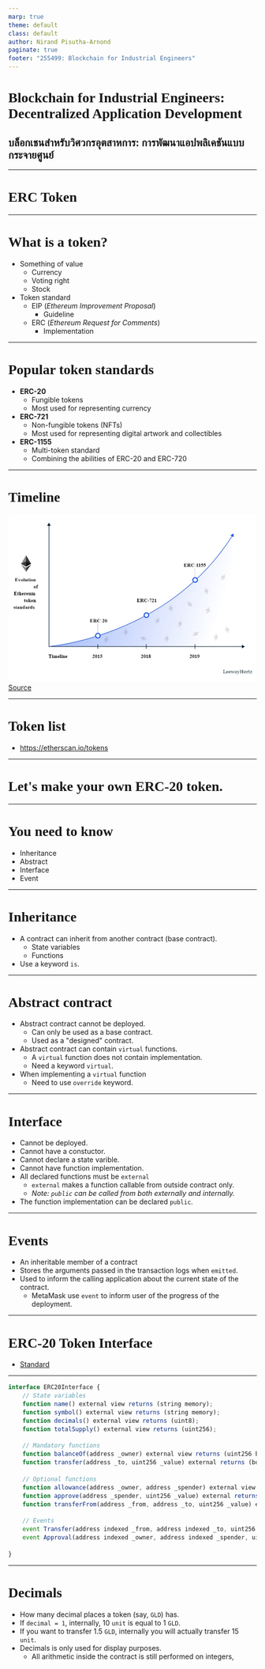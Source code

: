 ```yaml
---
marp: true
theme: default
class: default
author: Nirand Pisutha-Arnond
paginate: true
footer: "255499: Blockchain for Industrial Engineers"
---
```


<style>
@import url('https://fonts.googleapis.com/css2?family=Prompt:ital,wght@0,100;0,300;0,400;0,700;1,100;1,300;1,400;1,700&display=swap');

    :root {
    font-family: Prompt;
    --hl-color: #D57E7E;
}
h1 {
  font-family: Prompt
}
</style>

# Blockchain for Industrial Engineers: Decentralized Application Development

## บล็อกเชนสำหรับวิศวกรอุตสาหการ: การพัฒนาแอปพลิเคชันแบบกระจายศูนย์

---

# ERC Token

---

# What is a token?

- Something of value
  - Currency
  - Voting right
  - Stock
- Token standard
  - EIP (_Ethereum Improvement Proposal_)
    - Guideline
  - ERC (_Ethereum Request for Comments_)
    - Implementation

---

# Popular token standards

- **ERC-20**
  - Fungible tokens
  - Most used for representing currency
- **ERC-721**
  - Non-fungible tokens (NFTs)
  - Most used for representing digital artwork and collectibles
- **ERC-1155**
  - Multi-token standard
  - Combining the abilities of ERC-20 and ERC-720

---

# Timeline

![width:700px](./img/token_timeline.jpg)
[Source](https://www.leewayhertz.com/erc-20-vs-erc-721-vs-erc-1155/)

---

# Token list

- https://etherscan.io/tokens

---

# Let's make your own ERC-20 token.

---

# You need to know

- Inheritance
- Abstract
- Interface
- Event

---

# Inheritance

- A contract can inherit from another contract (base contract).
  - State variables
  - Functions
- Use a keyword `is`.

---

# Abstract contract

- Abstract contract cannot be deployed.
  - Can only be used as a base contract.
  - Used as a "designed" contract.
- Abstract contract can contain `virtual` functions.
  - A `virtual` function does not contain implementation.
  - Need a keyword `virtual`.
- When implementing a `virtual` function
  - Need to use `override` keyword.

---

# Interface

- Cannot be deployed.
- Cannot have a constuctor.
- Cannot declare a state varible.
- Cannot have function implementation.
- All declared functions must be `external`
  - `external` makes a function callable from outside contract only.
  - _Note: `public` can be called from both externally and internally._
- The function implementation can be declared `public`.

---

# Events

- An inheritable member of a contract
- Stores the arguments passed in the transaction logs when `emitted`.
- Used to inform the calling application about the current state of the contract.
  - MetaMask use `event` to inform user of the progress of the deployment.

---

# ERC-20 Token Interface

- [Standard](https://ethereum.org/en/developers/docs/standards/tokens/erc-20/)

---

```js
interface ERC20Interface {
    // State variables
    function name() external view returns (string memory);
    function symbol() external view returns (string memory);
    function decimals() external view returns (uint8);
    function totalSupply() external view returns (uint256);

    // Mandatory functions
    function balanceOf(address _owner) external view returns (uint256 balance);
    function transfer(address _to, uint256 _value) external returns (bool success);

    // Optional functions
    function allowance(address _owner, address _spender) external view returns (uint256 remaining);
    function approve(address _spender, uint256 _value) external returns (bool success);
    function transferFrom(address _from, address _to, uint256 _value) external returns (bool success);

    // Events
    event Transfer(address indexed _from, address indexed _to, uint256 _value);
    event Approval(address indexed _owner, address indexed _spender, uint256 _value);

}
```

---

# Decimals

- How many decimal places a token (say, `GLD`) has.
- If `decimal = 1`, internally, 10 `unit` is equal to 1 `GLD`.
- If you want to transfer 1.5 `GLD`, internally you will actually transfer 15 `unit`.
- Decimals is only used for display purposes.
  - All arithmetic inside the contract is still performed on integers,
